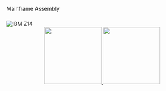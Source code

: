 Mainframe Assembly
### 
<img src="https://www.psrinfo.com/wp-content/uploads/2023/04/IBM-Z14.jpg" alt="IBM Z14">

<div align="center">
  <a href="https://github.com/diegoemoyses">
  <img height="150em" src="ttps://github-readme-stats.vercel.app/api?username=diegoemoyses&show_icons=true&theme=dracula&include_all_commits=true&count_private=true"/>
  <img height="150em" src="https://github-readme-stats.vercel.app/api/top-langs/?username=diegoemoyses&layout=compact&langs_count=7&theme=dracula"/>
  </a>
  <br>
  
</div>
  
